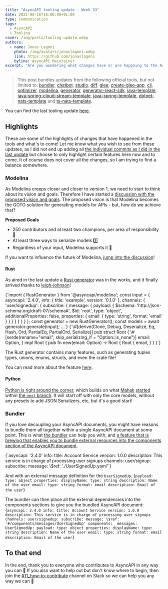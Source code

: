 ```yaml
---
title: "AsyncAPI tooling update - Week 33"
date: 2022-08-16T16:00:00+01:00
type: Communication
tags:
  - AsyncAPI
  - Tooling
cover: /img/posts/tooling-update.webp
authors:
  - name: Jonas Lagoni
    photo: /img/avatars/jonaslagoni.webp
    link: https://github.com/jonaslagoni
    byline: AsyncAPI Maintainer
excerpt: 'Are you wondering what changes have or are happning to the AsyncAPI tooling? Look no further! Here are the highlights of the changes that have happened in weeks 30-32'
---
```


> This post bundles updates from the following official tools, but not limited to: [bundler](https://github.com/asyncapi/bundler), [chatbot](https://github.com/asyncapi/chatbot), [studio](https://github.com/asyncapi/studio), [diff](https://github.com/asyncapi/diff), [glee](https://github.com/asyncapi/glee), [create-glee-app](https://github.com/asyncapi/create-glee-app), [cli](https://github.com/asyncapi/cli), [optimizer](https://github.com/asyncapi/optimizer), [modelina](https://github.com/asyncapi/modelina), [generator](https://github.com/asyncapi/generator), [generator-react-sdk](https://github.com/asyncapi/generator-react-sdk), [java-template](https://github.com/asyncapi/java-template), [java-spring-cloud-stream-template](https://github.com/asyncapi/java-spring-cloud-stream-template), [java-spring-template](https://github.com/asyncapi/java-spring-template), [dotnet-nats-template](https://github.com/asyncapi/dotnet-nats-template) and [ts-nats-template](https://github.com/asyncapi/ts-nats-template).

You can find the last tooling update [here](/posts/asyncapi-tooling-update-1).

## Highlights
These are some of the highlights of changes that have happened in the tools and what's to come! Let me know what you wish to see from these updates, as I did not end up adding all [the individual commits as I did in the last update](/posts/asyncapi-tooling-update-1#full-changelog) but choose to only highlight certain features here now and to come. It of course does not cover all the changes, so I am trying to find a balance somewhere.

### Modelina

As Modelina creeps closer and closer to version 1, we need to start to think about its vision and goals. Therefore I have started a [discussion with the proposed vision and goals](https://github.com/asyncapi/modelina/discussions/848). The proposed vision is that Modelina becomes the GOTO solution for generating models for APIs - but, how do we achieve that?

**Proposed Goals**
- 250 contributors and at least two champions, per area of responsibility 🤝
- At least three ways to serialize models 3️⃣
- Regardless of your input, Modelina supports it 💯

If you want to influence the future of Modelina, [jump into the discussion](https://github.com/asyncapi/modelina/discussions/848)!

#### Rust
As aired in the last update a [Rust generator](https://github.com/asyncapi/modelina/pull/818) was in the works, and it finally arrived thanks to [leigh-johnson](https://github.com/leigh-johnson)! 

<CodeBlock caption="A simple Rust usage example with Modelina." language="typescript">
{`import { RustGenerator } from '@asyncapi/modelina';
const input = {
  asyncapi: '2.4.0',
  info: {
    title: 'example',
    version: '0.1.0'
  },
  channels: {
    'user/signedup': {
      subscribe: {
        message: {
          payload: {
            $schema: 'http://json-schema.org/draft-07/schema#',
            $id: 'root',
            type: 'object',
            additionalProperties: false,
            properties: {
              email: {
                type: 'string',
                format: 'email'
              }
            }
          }
        }
      }
    }
  }
};
const generator = new RustGenerator();
const models = await generator.generate(input);
...`}</CodeBlock>

<CodeBlock caption="A simple Rust struct generated for the message payload" language="rust">
{`\#[derive(Clone, Debug, Deserialize, Eq, Hash, Ord, PartialEq, PartialOrd, Serialize)]
pub struct Root {
  \#[serde(rename="email", skip_serializing_if = "Option::is_none")]
  email: Option<String>,
}
impl Root {
  pub fn new(email: Option<String>) -> Root {
    Root {
      email,
    }
  }
}`}</CodeBlock>

The Rust generator contains many features, such as generating tuples types, unions, enums, structs, and even the crate file! 

You can read more about the feature [here](https://github.com/asyncapi/modelina/blob/next/docs/languages/Rust.md).

#### Python

[Python is right around the corner](https://github.com/asyncapi/modelina/pull/863), which builds on what [Mahak](https://github.com/mahakporwal02) [started](https://github.com/asyncapi/modelina/pull/604) within [the `next` branch](https://github.com/asyncapi/modelina/tree/next). It will start off with only the core models, without any presets to add JSON Serializers, etc, but it's a good start!

### Bundler
If you love decoupling your AsyncAPI documents, you might have reasons to bundle them all together within a single AsyncAPI document at some point. This is what [the bundler](https://github.com/asyncapi/bundler) can help you with, and [a feature that is brewing that enables you to bundle external resources into the components section of the AsyncAPI document](https://github.com/asyncapi/bundler/pull/46).

<CodeBlock caption="The scattered AsyncAPI document (asyncapi.yaml)" language="yaml">
{`asyncapi: '2.4.0'
info:
  title: Account Service
  version: 1.0.0
  description: This service is in charge of processing user signups
channels:
  user/signup:
    subscribe:
      message:
        \$ref: './UserSignedUp.yaml'`}</CodeBlock>

And with an external message definition for the `UserSignedUp`.
<CodeBlock caption="The separated message definition (UserSignedUp.yaml)" language="yaml">
{`payload:
  type: object
  properties:
    displayName:
      type: string
      description: Name of the user
    email:
      type: string
      format: email
      description: Email of the user`}</CodeBlock>

The bundler can then place all the external dependencies into the components sections to give you the bundled AsyncAPI document:
<CodeBlock caption="The bundled AsyncAPI document that uses local references (asyncapi.bundled.yaml)" language="yaml">
{`asyncapi: 2.4.0
info:
  title: Account Service
  version: 1.0.0
  description: This service is in charge of processing user signups
channels:
  user/signedup:
    subscribe:
      message:
        \$ref: '#/components/messages/UserSignedUp'
components: 
  messages:
    UserSignedUp:
      payload:
        type: object
        properties:
          displayName:
            type: string
            description: Name of the user
          email:
            type: string
            format: email
            description: Email of the user`}</CodeBlock>

## To that end

In the end, thank you to everyone who contributes to AsyncAPI in any way you can :purple_heart: If you also want to help out but don't know where to begin, then join the [#11_how-to-contribute](https://asyncapi.slack.com/archives/C02FK3YDPCL) channel on Slack so we can help you any way we can :muscle: 
